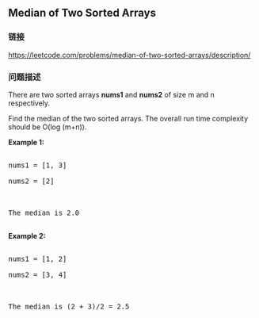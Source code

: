## Median of Two Sorted Arrays  
### 链接  
https://leetcode.com/problems/median-of-two-sorted-arrays/description/  
### 问题描述
There are two sorted arrays **nums1** and **nums2** of size m and n respectively.

Find the median of the two sorted arrays. The overall run time complexity should be O(log (m+n)).

**Example 1:**<br />
<pre>
nums1 = [1, 3]
nums2 = [2]

The median is 2.0
</pre>


**Example 2:**<br />
<pre>
nums1 = [1, 2]
nums2 = [3, 4]

The median is (2 + 3)/2 = 2.5
</pre>

